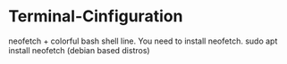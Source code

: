 # Terminal-Cinfiguration
neofetch + colorful bash shell line.
You need to install neofetch.
sudo  apt install neofetch (debian based distros)
